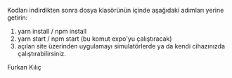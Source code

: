 Kodları indirdikten sonra dosya klasörünün içinde aşağıdaki adımları yerine getirin: 
  1. yarn install / npm install
  2. yarn start / npm start (bu komut expo'yu çalıştıracak)
  3. açılan site üzerinden uygulamayı simulatörlerde ya da kendi cihazınızda çalıştırabilirsiniz.

Furkan Kılıç  